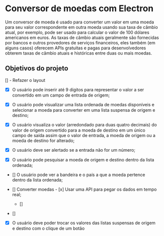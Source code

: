 # Conversor de moedas com Electron

Um conversor de moeda é usado para converter um valor em uma moeda para seu valor correspondente em outra moeda usando sua taxa de câmbio atual, por exemplo, pode ser usado para calcular o valor de 100 dólares americanos em euros. As taxas de câmbio atuais geralmente são fornecidas por bancos e outros provedores de serviços financeiros, eles também (em alguns casos) oferecem APIs gratuitas e pagas para desenvolvedores obterem taxas de câmbio atuais e históricas entre duas ou mais moedas.

## Objetivos do projeto

[] - Refazer o layout

- [x] O usuário pode inserir até 9 dígitos para representar o valor a ser convertido em um campo de entrada de origem;

- [x] O usuário pode visualizar uma lista ordenada de moedas disponíveis e selecionar a moeda para converter em uma lista suspensa de origem e destino;

- [x] O usuário visualiza o valor (arredondado para duas quatro decimais) do valor de origem convertido para a moeda de destino em um único campo de saída assim que o valor de entrada, a moeda de origem ou a moeda de destino for alterado;

- [x] O usuário deve ser alertado se a entrada não for um número;

- [x] O usuário pode pesquisar a moeda de origem e destino dentro da lista ordenada;

- [] O usuário pode ver a bandeira e o país a que a moeda pertence dentro da lista ordenada;

- [] Converter moedas
      - [x] Usar uma API para pegar os dados em tempo real;
  - []  
- []

- [x] O usuário deve poder trocar os valores das listas suspensas de origem e destino com o clique de um botão
